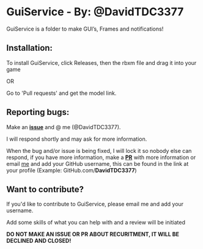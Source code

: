 # GuiService - By: @DavidTDC3377
GuiService is a folder to make GUI’s, Frames and notifications!

## Installation:
To install GuiService, click Releases, then the rbxm file and drag it into your game

OR

Go to 'Pull requests' and get the model link. 

## Reporting bugs:

Make an [**issue**](https://github.com/DavidTDC3377/GuiService/issues) and @ me (@DavidTDC3377).

I will respond shortly and may ask for more information.

When the bug and/or issue is being fixed, I will lock it so nobody else can respond, if you have more information, make a [**PR**](https://github.com/DavidTDC3377/GuiService/pulls) with more information or email [me](mailto:david@davidl24.co.Uk) and add your GitHub username, this can be found in the link at your profile (Example: GitHub.com/**DavidTDC3377**)

## Want to contribute?

If you'd like to contribute to GuiService, please email me and add your username.

Add some skills of what you can help with and a review will be initiated 

**DO NOT MAKE AN ISSUE OR PR ABOUT RECURITMENT, IT WILL BE DECLINED AND CLOSED!**



